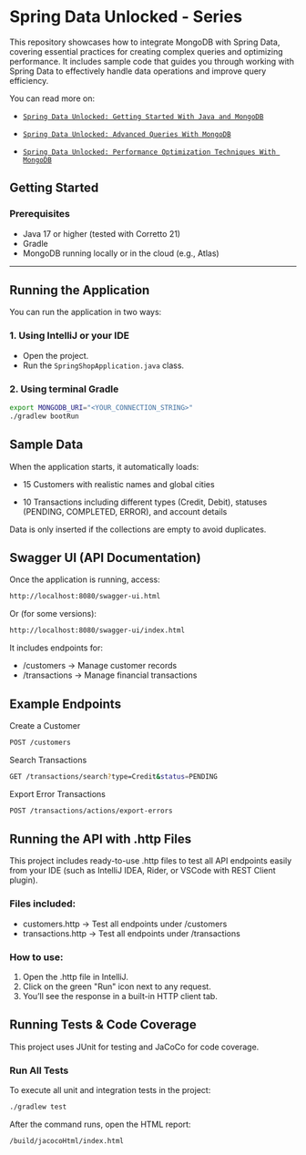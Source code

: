 
# Spring Data Unlocked - Series
This repository showcases how to integrate MongoDB with Spring Data, covering essential practices for creating complex queries and optimizing performance. It includes sample code that guides you through working with Spring Data to effectively handle data operations and improve query efficiency.

You can read more on:
- [`Spring Data Unlocked: Getting Started With Java and MongoDB`](https://www.mongodb.com/developer/products/mongodb/springdata-getting-started-with-java-mongodb/)

- [`Spring Data Unlocked: Advanced Queries With MongoDB`](https://www.mongodb.com/developer/products/mongodb/springdata-advanced-queries-with-mongodb)

- [`Spring Data Unlocked: Performance Optimization Techniques With MongoDB`](https://www.mongodb.com/developer/products/mongodb/springdata-performance-optimization-with-mongodb/)

## Getting Started

### Prerequisites

- Java 17 or higher (tested with Corretto 21)
- Gradle
- MongoDB running locally or in the cloud (e.g., Atlas)

---

## Running the Application

You can run the application in two ways:

### 1. Using IntelliJ or your IDE

- Open the project.
- Run the `SpringShopApplication.java` class.

### 2. Using terminal Gradle
 
```bash
export MONGODB_URI="<YOUR_CONNECTION_STRING>" 
./gradlew bootRun

```

## Sample Data
When the application starts, it automatically loads:

- 15 Customers with realistic names and global cities

- 10 Transactions including different types (Credit, Debit), statuses (PENDING, COMPLETED, ERROR), and account details

Data is only inserted if the collections are empty to avoid duplicates.

## Swagger UI (API Documentation)
Once the application is running, access:

```bash
http://localhost:8080/swagger-ui.html
```
Or (for some versions):

```bash
http://localhost:8080/swagger-ui/index.html
```
It includes endpoints for:

- /customers → Manage customer records
- /transactions → Manage financial transactions

## Example Endpoints
Create a Customer
```bash
POST /customers
```

Search Transactions

```bash
GET /transactions/search?type=Credit&status=PENDING
```

Export Error Transactions
```bash
POST /transactions/actions/export-errors
```

## Running the API with .http Files
This project includes ready-to-use .http files to test all API endpoints easily from your IDE (such as IntelliJ IDEA, Rider, or VSCode with REST Client plugin).

### Files included:
- customers.http → Test all endpoints under /customers
- transactions.http → Test all endpoints under /transactions

### How to use:
1. Open the .http file in IntelliJ.
2. Click on the green "Run" icon next to any request.
3. You’ll see the response in a built-in HTTP client tab.

## Running Tests & Code Coverage
This project uses JUnit for testing and JaCoCo for code coverage.

### Run All Tests
To execute all unit and integration tests in the project:

```bash
./gradlew test
```

After the command runs, open the HTML report:

```bash
/build/jacocoHtml/index.html
```